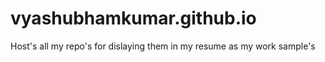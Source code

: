 # vyashubhamkumar.github.io
Host's all my repo's for dislaying them in my resume as my work sample's

